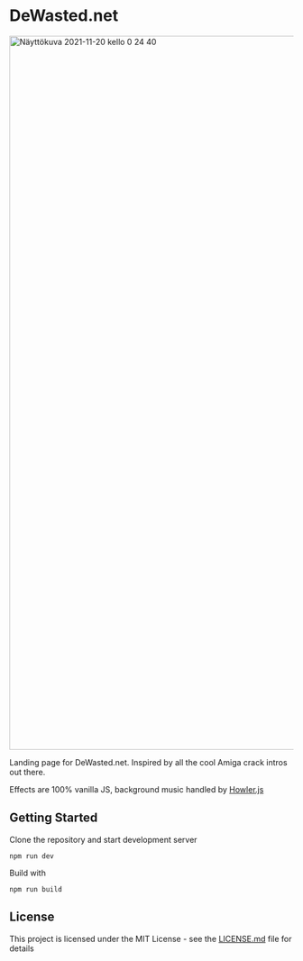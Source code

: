 # DeWasted.net
<img width="1267" alt="Näyttökuva 2021-11-20 kello 0 24 40" src="https://user-images.githubusercontent.com/5947802/142699153-8e6a0694-fb66-4430-8ad7-5ff7ea686192.png">

Landing page for DeWasted.net. Inspired by all the cool Amiga crack intros out there.

Effects are 100% vanilla JS, background music handled by [Howler.js](https://github.com/goldfire/howler.js)

## Getting Started

Clone the repository and start development server

```
npm run dev
```

Build with

```
npm run build
```

## License

This project is licensed under the MIT License - see the [LICENSE.md](LICENSE.md) file for details
